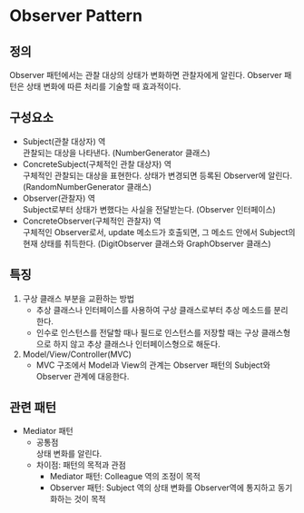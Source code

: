 # Observer Pattern
## 정의
Observer 패턴에서는 관찰 대상의 상태가 변화하면 관찰자에게 알린다.
Observer 패턴은 상태 변화에 따른 처리를 기술할 때 효과적이다.

## 구성요소
- Subject(관찰 대상자) 역<br>
관찰되는 대상을 나타낸다. (NumberGenerator 클래스)
- ConcreteSubject(구체적인 관찰 대상자) 역<br>
구체적인 관찰되는 대상을 표현한다. 상태가 변경되면 등록된 Observer에 알린다. (RandomNumberGenerator 클래스)
- Observer(관찰자) 역<br>
Subject로부터 상태가 변했다는 사실을 전달받는다. (Observer 인터페이스)
- ConcreteObserver(구체적인 관찰자) 역<br>
구체적인 Observer로서, update 메소드가 호출되면, 그 메소드 안에서 Subject의 현재 상태를 취득한다. (DigitObserver 클래스와 GraphObserver 클래스)

## 특징
1. 구상 클래스 부분을 교환하는 방법
    - 추상 클래스나 인터페이스를 사용하여 구상 클래스로부터 추상 메소드를 분리한다.
    - 인수로 인스턴스를 전달할 때나 필드로 인스턴스를 저장할 때는 구상 클래스형으로 하지 않고 추상 클래스나 인터페이스형으로 해둔다.
2. Model/View/Controller(MVC)
   - MVC 구조에서 Model과 View의 관계는 Observer 패턴의 Subject와 Observer 관계에 대응한다.

## 관련 패턴
- Mediator 패턴<br>
   - 공통점<br>
      상태 변화를 알린다.
   - 차이점: 패턴의 목적과 관점<br>
      - Mediator 패턴: Colleague 역의 조정이 목적
      - Observer 패턴: Subject 역의 상태 변화를 Observer역에 통지하고 동기화하는 것이 목적